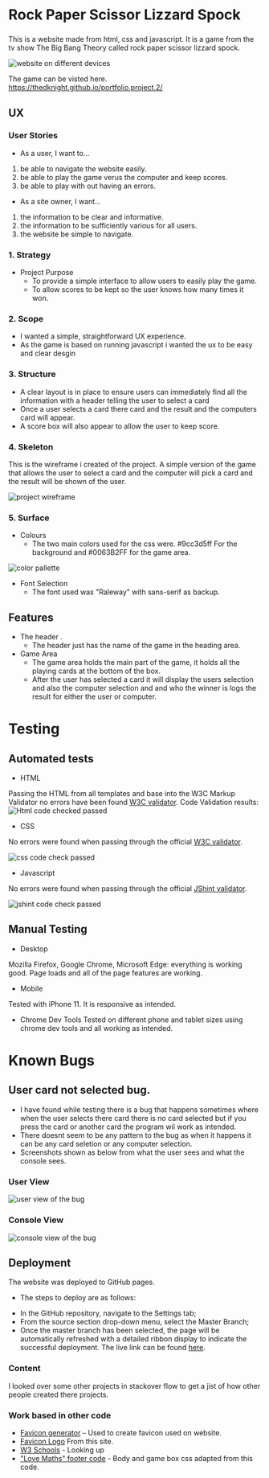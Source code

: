 # Rock Paper Scissor Lizzard Spock
###
This is a website made from html, css and javascript. It is a game from the tv show The Big Bang Theory called rock paper scissor lizzard spock.

<img src = "/assets/images/readme.images/head.png" alt="website on different devices">

The game can be visted here. https://thedknight.github.io/portfolio.project.2/

## UX
### User Stories
+ As a user, I want to…
1.	be able to navigate the website easily.
2.	be able to play the game verus the computer and keep scores.
3.  be able to play with out having an errors.

+ As a site owner, I want…
1.	the information to be clear and informative.
2.	the information to be sufficiently various for all users.
3.	the website be simple to navigate.


### 1. Strategy 
 * Project Purpose
    *    To provide a simple interface to allow users to easily play the game.
    * 	 To allow scores to be kept so the user knows how many times it won.


### 2. Scope
 * I wanted a simple, straightforward UX experience.
 * As the game is based on running javascript i wanted the ux to be easy and clear desgin

### 3. Structure
*	A clear layout is in place to ensure users can immediately find all the information with a header telling the user to select a card
*   Once a user selects a card there card and the result and the computers card will appear.
*   A score box will also appear to allow the user to keep score.

### 4. Skeleton
This is the wireframe i created of the project.
A simple version of the game that allows the user to select a card and the computer will pick a card and the result will be shown of the user.

<img src="/assets/images/readme.images/pp2.png" alt="project wireframe">


### 5. Surface
* Colours
    * The two main colors used for the css were. #9cc3d5ff For the background and #0063B2FF for the game area.
<img src="/assets/images/readme.images/colors.png" alt="color pallette">

* Font Selection
    * The font used was  "Raleway" with sans-serif as backup.

## Features 
* The header .
    * The header just has the name of the game in the heading area.
* Game Area
    * The game area holds the main part of the game, it holds all the playing cards at the bottom of the box. 
    * After the user has selected a card it will display the users selection and also the computer selection and and who the winner is logs the result for either the user or computer.

# Testing

## Automated tests

 + HTML

  Passing the HTML from all templates and base into the W3C Markup Validator no errors have been found [W3C validator](https://validator.w3.org/).
  Code Validation results:
 <img src="/assets/images/readme.images/htmlcheck.jpg" alt ="Html code checked passed">


+ CSS

No errors were found when passing through the official [W3C validator](https://jigsaw.w3.org/css-validator/). 

<img src="/assets/images/readme.images/cssval.jpg" alt ="css code check passed">

+ Javascript

No errors were found when passing through the official [JShint validator](https://jshint.com/). 

<img src="/assets/images/readme.images/jshint.jpg" alt ="jshint code check passed">

## Manual Testing

   + Desktop

 Mozilla Firefox, Google Chrome, Microsoft Edge: everything is working good. Page loads and all of the page features are working.

   + Mobile
 
 Tested with iPhone 11. It is responsive as intended.

   + Chrome Dev Tools
 Tested on different phone and tablet sizes using chrome dev tools and all working as intended.


 # Known Bugs

## User card not selected bug.

* I have found while testing there is a bug that happens sometimes where when the user selects there card there is no card selected but if you press the card or another card the program wil work as intended.
* There doesnt seem to be any pattern to the bug as when it happens it can be any card seletion or any computer selection. 
* Screenshots shown as below from what the user sees and what the console sees.

### User View
<img src="/assets/images/readme.images/bug.jpg" alt="user view of the bug"> 

### Console View
<img src="/assets/images/readme.images/bug2.jpg" alt="console view of the bug"> 

## Deployment

 The website was deployed to GitHub pages. 
 
 * The steps to deploy are as follows: 
  - In the GitHub repository, navigate to the Settings tab; 
  - From the source section drop-down menu, select the Master Branch;
  - Once the master branch has been selected, the page will be automatically refreshed with a detailed ribbon display to indicate the successful deployment. 
The live link can be found [here](https://thedknight.github.io/portfolio.project.2/).


### Content

I looked over some other projects in stackover flow to get a jist of how other people created there projects.

### Work based in other code

+ [Favicon generator](https://www.favicon-generator.org/) – Used to create favicon used on website.
+ [Favicon Logo](https://bigbangtheory.fandom.com/wiki/Rock,_Paper,_Scissors,_Lizard,_Spock) From this site.
+ [W3 Schools](https://www.w3schools.com/) - Looking up 
+ ["Love Maths" footer code](https://github.com/TheDKnight/love-maths) - Body and game box css adapted from this code.


